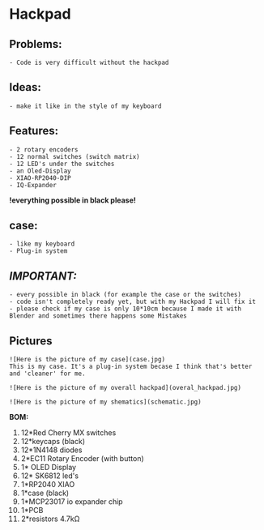 # Hackpad

## Problems:

	- Code is very difficult without the hackpad
 

## Ideas:

	- make it like in the style of my keyboard
 

## Features:

	- 2 rotary encoders
	- 12 normal switches (switch matrix)
	- 12 LED's under the switches 
	- an Oled-Display
	- XIAO-RP2040-DIP
	- IQ-Expander

 
   **!everything possible in black please!**

## case:

	- like my keyboard
	- Plug-in system
 


## *IMPORTANT:*

	- every possible in black (for example the case or the switches)
	- code isn't completely ready yet, but with my Hackpad I will fix it
	- please check if my case is only 10*10cm because I made it with Blender and sometimes there happens some Mistakes


## Pictures

	![Here is the picture of my case](case.jpg)
	This is my case. It's a plug-in system becase I think that's better and 'cleaner' for me.

	![Here is the picture of my overall hackpad](overal_hackpad.jpg)
	
	![Here is the picture of my shematics](schematic.jpg)


**BOM:**

1. 12*Red Cherry MX switches
2. 12*keycaps (black)
3. 12*1N4148 diodes
4. 2*EC11 Rotary Encoder (with button) 
5. 1* OLED Display
6. 12* SK6812 led's
7. 1*RP2040 XIAO
8. 1*case (black)
9. 1*MCP23017 io expander chip
10. 1*PCB
11. 2*resistors 4.7kΩ
